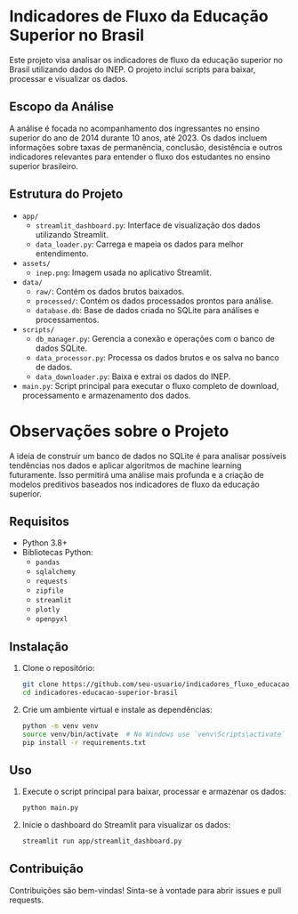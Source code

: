 # Indicadores de Fluxo da Educação Superior no Brasil

Este projeto visa analisar os indicadores de fluxo da educação superior no Brasil utilizando dados do INEP. O projeto inclui scripts para baixar, processar e visualizar os dados.

## Escopo da Análise

A análise é focada no acompanhamento dos ingressantes no ensino superior do ano de 2014 durante 10 anos, até 2023. Os dados incluem informações sobre taxas de permanência, conclusão, desistência e outros indicadores relevantes para entender o fluxo dos estudantes no ensino superior brasileiro.

## Estrutura do Projeto

- `app/`
  - `streamlit_dashboard.py`: Interface de visualização dos dados utilizando Streamlit.
  - `data_loader.py`: Carrega e mapeia os dados para melhor entendimento.
- `assets/`
  - `inep.png`: Imagem usada no aplicativo Streamlit.
- `data/`
  - `raw/`: Contém os dados brutos baixados.
  - `processed/`: Contém os dados processados prontos para análise.
  - `database.db`: Base de dados criada no SQLite para análises e processamentos.
- `scripts/`
  - `db_manager.py`: Gerencia a conexão e operações com o banco de dados SQLite.
  - `data_processor.py`: Processa os dados brutos e os salva no banco de dados.
  - `data_downloader.py`: Baixa e extrai os dados do INEP.
- `main.py`: Script principal para executar o fluxo completo de download, processamento e armazenamento dos dados.

# Observações sobre o Projeto

A ideia de construir um banco de dados no SQLite é para analisar possíveis tendências nos dados e aplicar algoritmos de machine learning futuramente. Isso permitirá uma análise mais profunda e a criação de modelos preditivos baseados nos indicadores de fluxo da educação superior.

## Requisitos

- Python 3.8+
- Bibliotecas Python:
  - `pandas`
  - `sqlalchemy`
  - `requests`
  - `zipfile`
  - `streamlit`
  - `plotly`
  - `openpyxl`

## Instalação

1. Clone o repositório:
   ```bash
   git clone https://github.com/seu-usuario/indicadores_fluxo_educacao_superior_brasil.git
   cd indicadores-educacao-superior-brasil
   ```

2. Crie um ambiente virtual e instale as dependências:
   ```bash
   python -m venv venv
   source venv/bin/activate  # No Windows use `venv\Scripts\activate`
   pip install -r requirements.txt
   ```

## Uso

1. Execute o script principal para baixar, processar e armazenar os dados:
   ```bash
   python main.py
   ```

2. Inicie o dashboard do Streamlit para visualizar os dados:
   ```bash
   streamlit run app/streamlit_dashboard.py
   ```


## Contribuição

Contribuições são bem-vindas! Sinta-se à vontade para abrir issues e pull requests.
